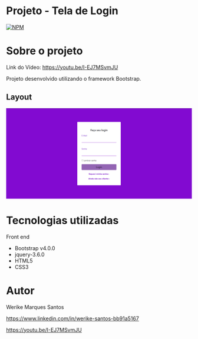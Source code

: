# Projeto - Tela de Login
[![NPM](https://img.shields.io/npm/l/react)](https://github.com/werikesantos/Projeto_Vacina_Codiv19/blob/master/LICENSE) 

# Sobre o projeto
Link do Vídeo: https://youtu.be/I-EJ7MSvmJU

Projeto desenvolvido utilizando o framework Bootstrap.

## Layout 
![Tela de Login](https://github.com/werikesantos/BootStrap_4/blob/develop/assents/images/Projeto%20-%20Tela%20de%20Login.png)

# Tecnologias utilizadas
Front end
- Bootstrap v4.0.0
- jquery-3.6.0
- HTML5
- CSS3

# Autor

Werike Marques Santos

https://www.linkedin.com/in/werike-santos-bb91a5167

https://youtu.be/I-EJ7MSvmJU

